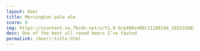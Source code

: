 ```yaml
---
layout: beer
title: Mornington pale ale
score: 9
img: https://scontent.xx.fbcdn.net/v/t1.0-0/p480x480/11188184_10153268279118745_1035950770576096625_n.jpg?oh=4ea958c9b2c36476bc240b3fbe6fcf64&oe=59091A91
desc: One of the best all round beers I’ve tasted
permalink: /beer/:title.html
---
```

